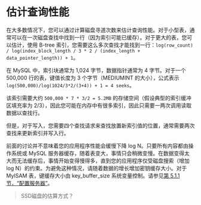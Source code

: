 # 估计查询性能

在大多数情况下，您可以通过计算磁盘寻道次数来估计查询性能。对于小型表，通常可以在一次磁盘查找中找到一行（因为索引可能已缓存）。对于更大的表，您可以估计，使用 B-tree 索引，您需要这么多次查找才能找到一行：`log(row_count) / log(index_block_length / 3 * 2 / (index_length + data_pointer_length)) + 1`。

在 MySQL 中，索引块通常为 1,024 字节，数据指针通常为 4 字节。对于一个 500,000 行的表，键值长度为 3 个字节（MEDIUMINT 的大小），公式表示 `log(500,000)/log(1024/3*2/(3+4)) + 1 = 4 seeks`。

该索引需要大约 `500,000 * 7 * 3/2 = 5.2MB` 的存储空间（假设典型的索引缓冲区填充率为 2/3），因此您可能在内存中有很多索引，因此只需要一两次调用读取数据以查找行。

但是，对于写入，您需要四个查找请求来查找放置新索引值的位置，通常需要两次查找来更新索引并写入行。

前面的讨论并不意味着您的应用程序性能会缓慢下降 log N。只要所有内容都由操作系统或 MySQL 服务器缓存，随着表变大，事情只会稍微变慢。在数据变得太大而无法缓存后，事情开始变得慢得多，直到您的应用程序仅受磁盘搜索（增加 log N）的约束。为避免这种情况，请随着数据的增长增加密钥缓存大小。对于 MyISAM 表，键缓存大小由 key_buffer_size 系统变量控制。请参见[第 5.1.1 节，“配置服务器”](https://dev.mysql.com/doc/refman/8.0/en/server-configuration.html)。

> SSD磁盘的估算方式？
